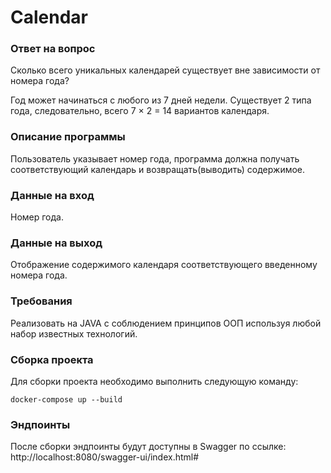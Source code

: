# Calendar
### Ответ на вопрос
Сколько всего уникальных календарей существует вне зависимости от номера года?

Год может начинаться с любого из 7 дней недели. Существует 2 типа года, следовательно, всего 7 × 2 = 14 вариантов календаря.

### Описание программы
Пользователь указывает номер года, программа должна получать соответствующий календарь и возвращать(выводить) содержимое.

### Данные на вход
Номер года.

### Данные на выход
Отображение содержимого календаря соответствующего введенному номера года.

### Требования
Реализовать на JAVA с соблюдением принципов ООП используя любой набор известных технологий.

### Сборка проекта
Для сборки проекта необходимо выполнить следующую команду:
```
docker-compose up --build 
```
### Эндпоинты
После сборки эндпоинты будут доступны в Swagger по ссылке: http://localhost:8080/swagger-ui/index.html#
